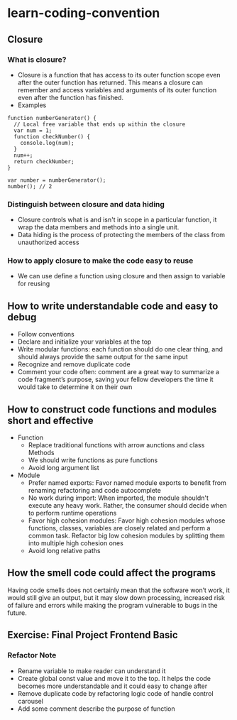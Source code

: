 # learn-coding-convention

## Closure
### What is closure?
- Closure is a function that has access to its outer function scope even after the outer function has returned. This means a closure can remember and access variables and arguments of its outer function even after the function has finished.
- Examples
```
function numberGenerator() {
  // Local free variable that ends up within the closure
  var num = 1;
  function checkNumber() { 
    console.log(num);
  }
  num++;
  return checkNumber;
}

var number = numberGenerator();
number(); // 2
```
### Distinguish between closure and data hiding
- Closure controls what is and isn't in scope in a particular function, it wrap the data members and methods into a single unit.
- Data hiding is the process of protecting the members of the class from unauthorized access
### How to apply closure to make the code easy to reuse
- We can use define a function using closure and then assign to variable for reusing
## How to write understandable code and easy to debug
- Follow conventions
- Declare and initialize your variables at the top
- Write modular functions: each function should do one clear thing, and should always provide the same output for the same input
- Recognize and remove duplicate code
- Comment your code often: comment are a great way to summarize a code fragment’s purpose, saving your fellow developers the time it would take to determine it on their own
## How to construct code functions and modules short and effective
- Function
  - Replace traditional functions with arrow aunctions and class Methods
  - We should write functions as pure functions
  - Avoid long argument list
- Module
  - Prefer named exports: Favor named module exports to benefit from renaming refactoring and code autocomplete
  - No work during import: When imported, the module shouldn't execute any heavy work. Rather, the consumer should decide when to perform runtime operations
  - Favor high cohesion modules: Favor high cohesion modules whose functions, classes, variables are closely related and perform a common task. Refactor big low cohesion modules by splitting them into multiple high cohesion ones
  - Avoid long relative paths
## How the smell code could affect the programs
Having code smells does not certainly mean that the software won’t work, it would still give an output, but it may slow down processing, increased risk of failure and errors while making the program vulnerable to bugs in the future.
## Exercise: Final Project Frontend Basic

### Refactor Note
- Rename variable to make reader can understand it
- Create global const value and move it to the top. It helps the code becomes more understandable and it could easy to change after
- Remove duplicate code by refactoring logic code of handle control carousel
- Add some comment describe the purpose of function 
